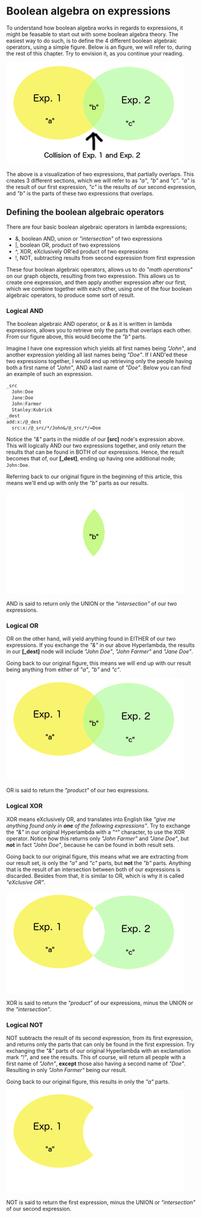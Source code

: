 # Boolean algebra on expressions

To understand how boolean algebra works in regards to expressions, it might be feasable to start out with some boolean algebra theory. The easiest way to do such, is to define the 4 different boolean algebraic operators, using a simple figure. Below is an figure, we will refer to, during the rest of this chapter. Try to envision it, as you continue your reading.

![alt tag](screenshots/boolean-algebra.png)

The above is a visualization of two expressions, that partially overlaps. This creates 3 different sections, which we will refer to as *"a"*, *"b"* and *"c"*. *"a"* is the result of our first expression, *"c"* is the results of our second expression, and *"b"* is the parts of these two expressions that overlaps.

## Defining the boolean algebraic operators

There are four basic boolean algebraic operators in lambda expressions;

- &, boolean AND, union or *"intersection"* of two expressions
- |, boolean OR, product of two expressions
- ^, XOR, eXclusively OR'ed product of two expressions
- !, NOT, subtracting results from second expression from first expression

These four boolean algebraic operators, allows us to do *"math operations"* on our graph objects, resulting from two expression. This allows us to create one expression, and then apply another expression after our first, which we combine together with each other, using one of the four boolean algebraic operators, to produce some sort of result.

### Logical AND

The boolean algebraic AND operator, or & as it is written in lambda expressions, allows you to retrieve only the parts that overlaps each other. From our figure above, this would become the *"b"* parts.

Imagine I have one expression which yields all first names being *"John"*, and another expression yielding all last names being *"Doe"*. If I AND'ed these two expressions together, I would end up retrieving only the people having both a first name of *"John"*, AND a last name of *"Doe"*. Below you can find an example of such an expression.

```
_src
  John:Doe
  Jane:Doe
  John:Farmer
  Stanley:Kubrick
_dest
add:x:/@_dest
  src:x:/@_src/*/John&/@_src/*/=Doe
```

Notice the *"&"* parts in the middle of our **[src]** node's expression above. This will logically AND our two expressions together, and only return the results that can be found in BOTH of our expressions. Hence, the result becomes that of, our **[_dest]**, ending up having one additional node; `John:Doe`.

Referring back to our original figure in the beginning of this article, this means we'll end up with only the *"b"* parts as our results.

![alt tag](screenshots/boolean-algebra-AND.png)

AND is said to return only the UNION or the *"intersection"* of our two expressions.

### Logical OR

OR on the other hand, will yield anything found in EITHER of our two expressions. If you exchange the *"&"* in our above Hyperlambda, the results in our **[_dest]** node will include *"John Doe"*, *"John Farmer"* and *"Jane Doe"*.

Going back to our original figure, this means we will end up with our result being anything from either of *"a"*, *"b"* and *"c"*.

![alt tag](screenshots/boolean-algebra-OR.png)

OR is said to return the *"product"* of our two expressions.

### Logical XOR

XOR means eXclusively OR, and translates into English like *"give me anything found only in __one__ of the following expressions"*. Try to exchange the *"&"* in our original Hyperlambda with a *"^"* character, to use the XOR operator. Notice how this returns only *"John Farmer"* and *"Jane Doe"*, but **not** in fact *"John Doe"*, because he can be found in both result sets.

Going back to our original figure, this means what we are extracting from our result set, is only the *"a"* and *"c"* parts, but **not** the *"b"* parts. Anything that is the result of an intersection between both of our expressions is discarded. Besides from that, it is similar to OR, which is why it is called *"eXclusive OR"*.

![alt tag](screenshots/boolean-algebra-XOR.png)

XOR is said to return the *"product"* of our expressions, minus the UNION or the *"intersection"*.

### Logical NOT

NOT subtracts the result of its second expression, from its first expression, and returns only the parts that can only be found in the first expression. Try exchanging the *"&"* parts of our original Hyperlambda with an exclamation mark *"!"*, and see the results. This of course, will return all people with a first name of *"John"*, **except** those also having a second name of *"Doe"*. Resulting in only *"John Farmer"* being our result.

Going back to our original figure, this results in only the *"a"* parts.

![alt tag](screenshots/boolean-algebra-NOT.png)

NOT is said to return the first expression, minus the UNION or *"intersection"* of our second expression.
